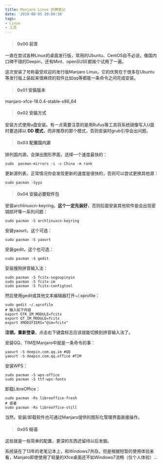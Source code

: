 ```yaml
---
title: Manjaro Linux 折腾笔记
date: '2019-08-05 20:00:38'
tags:
- Linux
- 工具
---
```


> #### 0x00 前言

一直在尝试各种Linux的桌面发行版，常用的Ubuntu、CentOS自不必说，像国内口碑不错的Deepin，还有Mint、openSUSE都挨个试用了一遍。

这次安装了号称最受欢迎的发行版Manjaro Linux。它的优势在于很多在Ubuntu等发行版上装起来很麻烦的软件比如qq等都能一条命令之间完成安装。

<!--more-->

> #### 0x01 安装版本

manjaro-xfce-18.0.4-stable-x86_64

> #### 0x02 安装方式

安装方式使用u盘安装。有一点需要注意的是用Rufus等工具将系统镜像写入U盘时要选择以 **DD 模式**，而非推荐的那个模式，否则安装时grub引导会出问题。

> #### 0x03 配置国内源

排列国内源，会弹出图形界面，选择一个速度最快的：
~~~shell
sudo  pacman-mirrors -i -c China -m rank
~~~

更新源列表，正常情况你会发现更新的速度是很快的，否则可以尝试更换其他源：
~~~shell
sudo pacman -Syyu
~~~

> #### 0x04 安装必要软件包

安装archlinuxcn-keyring。**这个一定先装好**，否则后面安装其他软件是会出现密钥损坏等一系列问题：
~~~shell
sudo pacman -S archlinuxcn-keyring
~~~

安装yaourt，这个可选：
~~~shell
sudo pacman -S yaourt
~~~

安装gedit，这个也可选：
~~~shell
sudo pacman -S gedit
~~~

安装搜狗拼音输入法：
~~~shell
sudo pacman -S fcitx-sogoupinyin
sudo pacman -S fcitx-im
sudo pacman -S fcitx-configtool
~~~

然后使用gedit或其他文本编辑器打开~/.xprofile：
~~~shell
sudo gedit ~/.xprofile
# 输入如下内容
export GTK_IM_MODULE=fcitx
export QT_IM_MODULE=fcitx
export XMODIFIERS="@im=fcitx"
~~~

**注销，重新登录**，点击右下键盘标志应该就能切换到拼音输入法了。

安装QQ、TIM在Manjaro中就是一条命令的事：
~~~shell
yaourt -S deepin.com.qq.im #QQ
yaourt -S deepin.com.qq.office #TIM
~~~

安装WPS：
~~~shell
sudo pacman -S wps-office
sudo pacman -S ttf-wps-fonts
~~~

卸载LibreOffice：
~~~shell
sudo pacman -Rs libreoffice-fresh
# 或者
sudo pacman -Rs libreoffice-still
~~~

当然，安装/卸载软件也可通过Manjaro提供的图形化管理界面直接操作。

> #### 0x05 结语

这些就是一些简单的配置，更深的东西还留待以后发掘。

系统装在了13年的老笔记本上，和Windows7共存。但是根据短暂的使用体验来看，Manjaro即使使用了轻量的Xfce桌面还不如Windows7流畅（仅个人体验）...